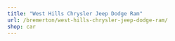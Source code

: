 ```yaml
---
title: "West Hills Chrysler Jeep Dodge Ram"
url: /bremerton/west-hills-chrysler-jeep-dodge-ram/
shop: car
---
```

